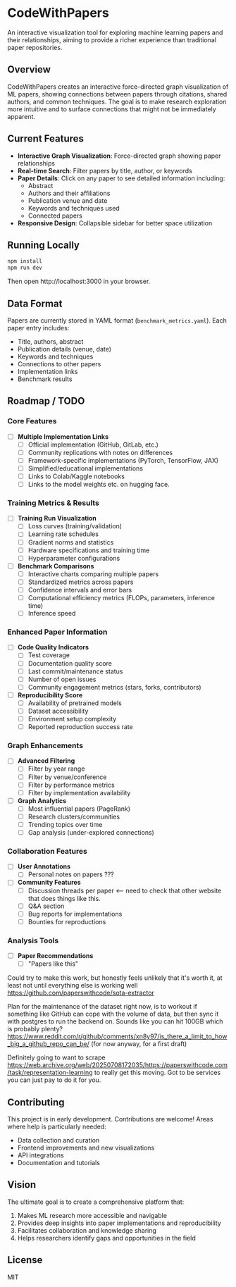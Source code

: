 # CodeWithPapers

An interactive visualization tool for exploring machine learning papers and their relationships, aiming to provide a richer experience than traditional paper repositories.

## Overview

CodeWithPapers creates an interactive force-directed graph visualization of ML papers, showing connections between papers through citations, shared authors, and common techniques. The goal is to make research exploration more intuitive and to surface connections that might not be immediately apparent.

## Current Features

- **Interactive Graph Visualization**: Force-directed graph showing paper relationships
- **Real-time Search**: Filter papers by title, author, or keywords
- **Paper Details**: Click on any paper to see detailed information including:
  - Abstract
  - Authors and their affiliations
  - Publication venue and date
  - Keywords and techniques used
  - Connected papers
- **Responsive Design**: Collapsible sidebar for better space utilization

## Running Locally

```bash
npm install
npm run dev
```

Then open http://localhost:3000 in your browser.

## Data Format

Papers are currently stored in YAML format (`benchmark_metrics.yaml`). Each paper entry includes:

- Title, authors, abstract
- Publication details (venue, date)
- Keywords and techniques
- Connections to other papers
- Implementation links
- Benchmark results

## Roadmap / TODO

### Core Features

- [ ] **Multiple Implementation Links**
  - [ ] Official implementation (GitHub, GitLab, etc.)
  - [ ] Community replications with notes on differences
  - [ ] Framework-specific implementations (PyTorch, TensorFlow, JAX)
  - [ ] Simplified/educational implementations
  - [ ] Links to Colab/Kaggle notebooks
  - [ ] Links to the model weights etc. on hugging face.

### Training Metrics & Results

- [ ] **Training Run Visualization**
  - [ ] Loss curves (training/validation)
  - [ ] Learning rate schedules
  - [ ] Gradient norms and statistics
  - [ ] Hardware specifications and training time
  - [ ] Hyperparameter configurations
- [ ] **Benchmark Comparisons**
  - [ ] Interactive charts comparing multiple papers
  - [ ] Standardized metrics across papers
  - [ ] Confidence intervals and error bars
  - [ ] Computational efficiency metrics (FLOPs, parameters, inference time)
  - [ ] Inference speed

### Enhanced Paper Information

- [ ] **Code Quality Indicators**
  - [ ] Test coverage
  - [ ] Documentation quality score
  - [ ] Last commit/maintenance status
  - [ ] Number of open issues
  - [ ] Community engagement metrics (stars, forks, contributors)
- [ ] **Reproducibility Score**
  - [ ] Availability of pretrained models
  - [ ] Dataset accessibility
  - [ ] Environment setup complexity
  - [ ] Reported reproduction success rate

### Graph Enhancements

- [ ] **Advanced Filtering**
  - [ ] Filter by year range
  - [ ] Filter by venue/conference
  - [ ] Filter by performance metrics
  - [ ] Filter by implementation availability
- [ ] **Graph Analytics**
  - [ ] Most influential papers (PageRank)
  - [ ] Research clusters/communities
  - [ ] Trending topics over time
  - [ ] Gap analysis (under-explored connections)

### Collaboration Features

- [ ] **User Annotations**
  - [ ] Personal notes on papers ???
- [ ] **Community Features**
  - [ ] Discussion threads per paper <-- need to check that other website that does things like this.
  - [ ] Q&A section
  - [ ] Bug reports for implementations
  - [ ] Bounties for reproductions

### Analysis Tools

- [ ] **Paper Recommendations**
  - [ ] "Papers like this"

Could try to make this work, but honestly feels unlikely that it's worth it, at least not until everything else is working well https://github.com/paperswithcode/sota-extractor

Plan for the maintenance of the dataset right now, is to workout if something like GitHub can cope with the volume of data, but then sync it with postgres to run the backend on. Sounds like you can hit 100GB which is probably plenty? https://www.reddit.com/r/github/comments/xn8y97/is_there_a_limit_to_how_big_a_github_repo_can_be/ (for now anyway, for a first draft)

Definitely going to want to scrape https://web.archive.org/web/20250708172035/https://paperswithcode.com/task/representation-learning to really get this moving. Got to be services you can just pay to do it for you.

## Contributing

This project is in early development. Contributions are welcome! Areas where help is particularly needed:

- Data collection and curation
- Frontend improvements and new visualizations
- API integrations
- Documentation and tutorials

## Vision

The ultimate goal is to create a comprehensive platform that:

1. Makes ML research more accessible and navigable
2. Provides deep insights into paper implementations and reproducibility
3. Facilitates collaboration and knowledge sharing
4. Helps researchers identify gaps and opportunities in the field

## License

MIT
